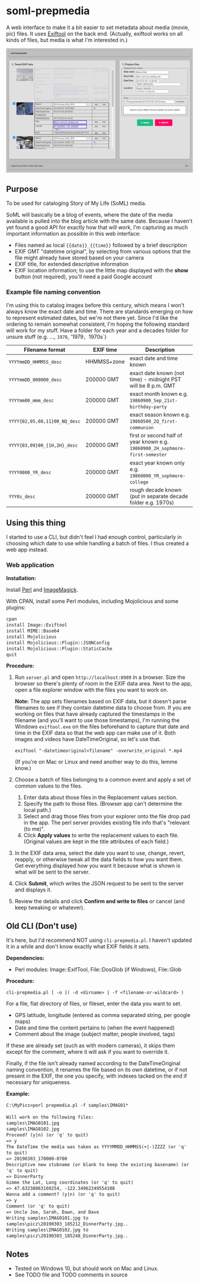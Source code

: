 
# soml-prepmedia

A web interface to make it a bit easier to set metadata about media (movie, pic) files.
It uses [Exiftool](https://exiftool.org) on the back end.
(Actually, exiftool works on all kinds of files, but media is what I'm interested in.)

![web app ui](readme.png)

## Purpose

To be used for cataloging Story of My Life (SoML) media.

SoML will basically be a blog of events, where the date of the media available
is pulled into the blog article with the same date.
Because I haven't yet found a good API for exactly how that will work,
I'm capturing as much important information as possible in this web interface:

- Files named as local `{{date}}_{{time}}` followed by a brief description
- EXIF GMT "datetime original",
  by selecting from various options that the file might already have stored based on your camera
- EXIF title, for extended descriptive information
- EXIF location information;
  to use the little map displayed with the **show** button (not required),
  you'll need a paid Google account

### Example file naming convention

I'm using this to catalog images before this century,
which means I won't always know the exact date and time.
There are standards emerging on how to represent estimated dates,
but we're not there yet.
Since I'd like the ordering to remain somewhat consistent,
I'm hoping the following standard will work for my stuff.
Have a folder for each year and a decades folder for unsure stuff (e.g. ..., `1978`, '1979`, `1970s`)

| Filename format | EXIF time | Description |
|---|---|---|
| `YYYYmmDD_HHMMSS_desc` | HHMMSS+zone | exact date and time known |
| `YYYYmmDD_000000_desc` | 200000 GMT | exact date known (not time) - midnight PST will be 8 p.m. GMT |
| `YYYYmm00_mmm_desc` | 200000 GMT | exact month known e.g. `19860900_Sep_21st-birthday-party` |
| `YYYY{02,05,08,11}00_NQ_desc` | 200000 GMT | exact season known e.g. `19860500_2Q_first-communion` |
| `YYYY{03,09}00_{1H,2H}_desc` | 200000 GMT | first or second half of year known e.g. `19860900_2H_sophmore-first-semester` |
| `YYYY0000_YR_desc` | 200000 GMT | exact year known only e.g. `19860000_YR_sophmore-college` |
| `YYY0s_desc` | 200000 GMT | rough decade known (put in separate decade folder e.g. 1970s) |


## Using this thing

I started to use a CLI, but didn't feel I had enough control, particularly in
choosing which date to use while handling a batch of files. I thus created a
web app instead.

### Web application

**Installation:**

Install
[Perl]() and
[ImageMagick]().

With CPAN, install some Perl modules, including Mojolicious and some plugins:

```
cpan
install Image::Exiftool
install MIME::Base64
install Mojolicious
install Mojolicious::Plugin::JSONConfig
install Mojolicious::Plugin::StaticCache
quit
```

**Procedure:**

1. Run `server.pl` and open `http://localhost:8989` in a browser.
   Size the browser so there's plenty of room in the EXIF data area.
   Next to the app, open a file explorer window with the files you want to work on.

   **Note:** The app sets filenames based on EXIF data,
   but it doesn't parse filenames to see if they contain datetime data to choose from.
   If you are working on files that have already captured the timestamps in the filename
   (and you'll want to use those timestamps),
   I'm running the Windows `exiftool.exe` on the files beforehand to capture that date and time in the EXIF data
   so that the web app can make use of it. Both images and videos have DateTimeOriginal,
   so let's use that.
   
   ```
   exiftool "-datetimeoriginal<filename" -overwrite_original *.mp4
   ```
   
   (If you're on Mac or Linux and need another way to do this, lemme know.)

1. Choose a batch of files belonging to a common event and apply a set of common values
   to the files.

   1. Enter data about those files in the Replacement values section.
   1. Specify the path to those files. (Browser app can't determine the local path.)
   1. Select and drag those files from your explorer onto the file drop pad in the app.
      The perl server provides existing file info that's "relevant (to me)".
   1. Click **Apply values** to write the replacement values to each file.
      (Original values are kept in the title attributes of each field.)

1. In the EXIF data area, select the date you want to use, change, revert, reapply,
   or otherwise tweak all the data fields to how you want them.
   Get everything displayed how you want it because what is shown is what will be sent to the server.

1. Click **Submit**, which writes the JSON request to be sent to the server and displays it.

1. Review the details and click **Confirm and write to files** or cancel
   (and keep tweaking or whatever).

## Old CLI (Don't use)

It's here, but I'd recommend NOT using `cli-prepmedia.pl`.
I haven't updated it in a while and don't know exactly what EXIF fields it sets.

**Dependencies:**

- Perl modules: Image::ExifTool, File::DosGlob (if Windows), File::Glob

**Procedure:**

```
cli-prepmedia.pl [ -o ]( -d <dirname> | -f <filename-or-wildcard> )
```

For a file, flat directory of files, or fileset, enter the data you want to set.

- GPS latitude, longitude (entered as comma separated string, per google maps)
- Date and time the content pertains to (when the event happened)
- Comment about the image (subject matter, people involved, tags)

If these are already set (such as with modern cameras),
it skips them except for the comment, where it will ask if you want to override it.

Finally, if the file isn't already named according to the DateTimeOriginal naming convention,
it renames the file based on its own datetime, or if not present in the EXIF,
the one you specify, with indexes tacked on the end if necessary for uniqueness.

**Example:**

```
C:\MyPics>perl prepmedia.pl -f samples\IMAG01*

Will work on the following files:
samples\IMAG0101.jpg
samples\IMAG0102.jpg
Proceed? (y|n) (or 'q' to quit)
=> y
The DateTime the media was taken as YYYYMMDD_HHMMSS(+|-)ZZZZ (or 'q' to quit)
=> 20190303_170000-0700
Descriptive new stubname (or blank to keep the existing basename) (or 'q' to quit)
=> DinnerParty
Gimme the Lat, Long coordinates (or 'q' to quit)
=> 47.63238063169254, -122.34962249554108
Wanna add a comment? (y|n) (or 'q' to quit)
=> y
Comment (or 'q' to quit)
=> Uncle Joe, Sarah, Dawn, and Dave
Writing samples\IMAG0101.jpg to samples\picz\20190303_185212_DinnerParty.jpg..
Writing samples\IMAG0102.jpg to samples\picz\20190303_185248_DinnerParty.jpg..
```

## Notes

- Tested on Windows 10, but should work on Mac and Linux.
- See TODO file and TODO comments in source
